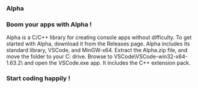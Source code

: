 ### Alpha
### Boom your apps with Alpha !

Alpha is a C/C++ library for creating console apps without difficulty.
To get started with Alpha, download it from the Releases page. Alpha includes its standard library, VSCode, and MinGW-x64.
Extract the Alpha.zip file, and move the folder to your C: drive. Browse to VSCode\VSCode-win32-x64-1.63.2\ and open the VSCode.exe app. It includes the C++ extension pack.

### Start coding happily !
